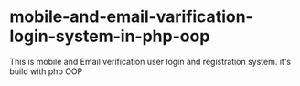 # mobile-and-email-varification-login-system-in-php-oop
This is mobile and Email verification user login and registration system. it's build with php OOP
